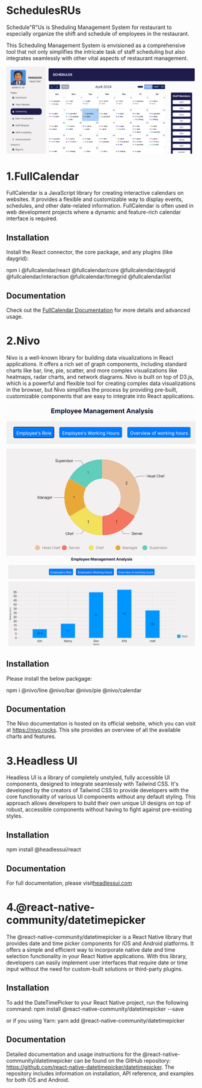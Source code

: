 # SchedulesRUs

Schedule"R"Us is Sheduling Management System for restaurant to especially organize the shift and schedule of employees in the restaurant.

This Scheduling Management System is envisioned as a comprehensive tool that not only simplifies the intricate task of staff scheduling but also integrates seamlessly with other vital aspects of restaurant management.


!["Project Screenshot"](Schedule-r-us.png)


# 1.FullCalendar

FullCalendar is a JavaScript library for creating interactive calendars on websites. It provides a flexible and customizable way to display events, schedules, and other date-related information. FullCalendar is often used in web development projects where a dynamic and feature-rich calendar interface is required.

## Installation

Install the React connector, the core package, and any plugins (like daygrid):

npm i @fullcalendar/react @fullcalendar/core @fullcalendar/daygrid @fullcalendar/interaction @fullcalendar/timegrid @fullcalendar/list

## Documentation

Check out the [FullCalendar Documentation](https://fullcalendar.io/docs) for more details and advanced usage.


# 2.Nivo

Nivo is a well-known library for building data visualizations in React applications. It offers a rich set of graph components, including standard charts like bar, line, pie, scatter, and more complex visualizations like heatmaps, radar charts, and network diagrams. Nivo is built on top of D3.js, which is a powerful and flexible tool for creating complex data visualizations in the browser, but Nivo simplifies the process by providing pre-built, customizable components that are easy to integrate into React applications.

!["Project Screenshot"](Schedule-r-us-chart.png) !["Project Screenshot"](Schedule-r-us-chart_bar.png)



## Installation

Please install the below packgage:
   
npm i @nivo/line @nivo/bar @nivo/pie @nivo/calendar

## Documentation

The Nivo documentation is hosted on its official website, which you can visit at https://nivo.rocks. This site provides an overview of all the available charts and features.

# 3.Headless UI

Headless UI is a library of completely unstyled, fully accessible UI components, designed to integrate seamlessly with Tailwind CSS. It's developed by the creators of Tailwind CSS to provide developers with the core functionality of various UI components without any default styling. This approach allows developers to build their own unique UI designs on top of robust, accessible components without having to fight against pre-existing styles.

## Installation

npm install @headlessui/react

## Documentation

For full documentation, please visit[headlessui.com](https://headlessui.com)

# 4.@react-native-community/datetimepicker
The @react-native-community/datetimepicker is a React Native library that provides date and time picker components for iOS and Android platforms. It offers a simple and efficient way to incorporate native date and time selection functionality in your React Native applications. With this library, developers can easily implement user interfaces that require date or time input without the need for custom-built solutions or third-party plugins.

## Installation
To add the DateTimePicker to your React Native project, run the following command:
npm install @react-native-community/datetimepicker --save

or if you using Yarn:
yarn add @react-native-community/datetimepicker

## Documentation
Detailed documentation and usage instructions for the @react-native-community/datetimepicker can be found on the GitHub repository: https://github.com/react-native-datetimepicker/datetimepicker. The repository includes information on installation, API reference, and examples for both iOS and Android.
